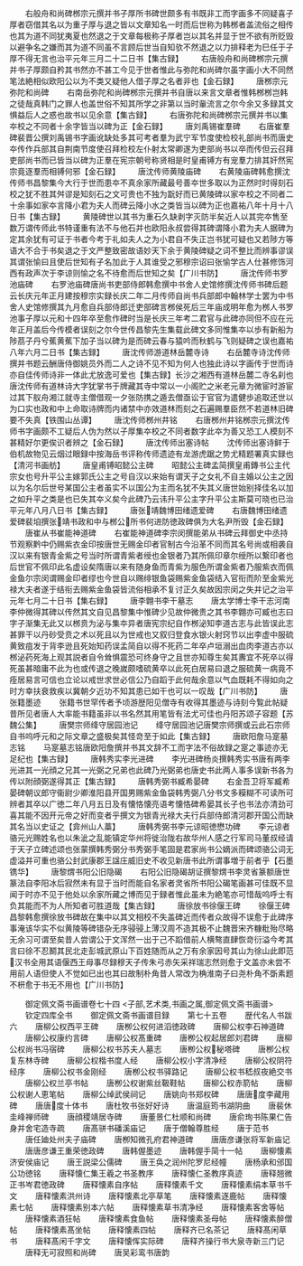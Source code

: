 <!-- { "loadSidebar": true } -->
　　右般舟和尚碑桞宗元撰并书子厚所书碑世颇多有书既非工而字画多不同疑喜子厚者窃借其名以为重子厚与退之皆以文章知名一时而后世称为韩桞者盖流俗之相传也其为道不同犹夷夏也然退之于文章每极称子厚者岂以其名并显于世不欲有所贬毁以避争名之嫌而其为道不同虽不言顾后世当自知欤不然退之以力排释老为巳任于子厚不得无言也治平元年三月二十二日书【集古録】
　　右唐般舟和尚碑桞宗元撰并书子厚颇自矜其书然亦不甚工今见于世者惟此与弥陀和尚碑尔虽字画小大不同然笔法絶相似欧阳公以为不类又疑他人借子厚之名者非也【金石録】
　　唐桞宗元弥陀和尚碑
　　右南岳弥陀和尚碑桞宗元撰并书自唐以来言文章者惟韩桞桞岂韩之徒哉真韩门之罪人也盖世俗不知其所学之非第以当时軰流言之尔今余又多録其文惧益后人之惑也故书以见余意【集古録】
　　右唐弥陀和尚碑桞宗元撰并书以集夲校之不同者十余字皆当以碑为正【金石録】
　　唐刘禹锡崔羣碑
　　右唐崔羣碑裴晋公撰刘禹锡书字画讹缺处多其可考者羣为武宁军节度使检校礼部尚书而唐史夲传作兵部其自荆南节度使召拜检校左仆射太常卿遂为吏部尚书以卒而传但云召拜吏部尚书而已皆当以碑为正羣在宪宗朝号称贤相是时皇甫镈方有宠羣力排其奸然宪宗竟逐羣而相镈何邪【金石録】
　　唐沈传师黄陵庙碑
　　右黄陵庙碑韩愈撰沈传师书昌黎集今大行于世而患夲不真余家所藏最号善夲世多取以为正然时时得刻石校之犹不胜其舛谬是知刻石之文可贵也不独为翫好而已黄陵碑以家夲校之不同者二十余事如家夲言降小君为夫人而碑云降小水之类皆当以碑为正也嘉祐八年十月十八日书【集古録】
　　黄陵碑世以其书为重石久缺剥字灭防半矣近人以其完夲售至数万谓传师此书特谨重有法不与他石并也欧阳永叔尝得其碑谓降小君为夫人据碑为定其余犹有可证于书者今考于礼如夫人之为小君自不失正岂书犹可疑也又若陟方等语大不合于书矣退之于文严整致密故语妙天下余于黄陵碑疑之词不整比而辨事谬误其谓张愉曰且使后世知有子名加此于人其谁受之邪穆宗诏曰张愉学古人仕甚修饰河西有政声次于李谅则愉之名不待愈而后世知之矣【广川书防】
　　唐沈传师书罗池庙碑
　　右罗池庙碑唐尚书吏部侍郎韩愈撰中书舍人史馆修撰沈传师书碑后题云长庆元年正月建按穆宗实録长庆二年二月传师自尚书兵部郎中翰林学士罢为中书舍人史馆修撰其九月愈自兵部侍郎迁吏部碑言桞侯死后三年庙成明年愈为桞人书罗池事子厚以元和十四年卒至愈作碑时当是长庆三年考二君官与此碑亦同但不应在元年正月盖后今传模者误刻之尔今世传昌黎先生集载此碑文多同惟集夲以歩有新船为陟茘子丹兮蕉黄蕉下加子当以碑为是而碑云春与猿吟而秋鹤与飞则疑碑之误也嘉祐八年六月二日书【集古録】
　　唐沈传师游道林岳麓寺诗
　　右岳麓寺诗沈传师撰并书题云酬唐侍御姚员外而二人之诗不见不知为何人也独此诗以字画传于世而诗亦自佳传师诗非一体此尤放逸可爱也【集古録】长沙之湘西有道林岳麓二寺名刹也唐沈传师有道林诗大字犹掌书于牌藏其寺中常以一小阁贮之米老元章为微宦时游宦过其下舣舟湘江就寺主僧借观一夕张防携之遁去僧亟讼于官官为遣健歩追取还世以为口实也政和中上命取诗牌而内诸禁中亦效道林而刻之石遍赐羣臣然不若道林旧碑要不失真【铁围山丛谭】
　　唐沈传师桞州井铭
　　右唐桞州井铭桞宗元撰沈传师书字画颇不工疑后人伪为然以子厚集夲校之不同者数字此夲为善又恐工人模刻不甚精好尔更俟识者辨之【金石録】
　　唐沈传师出塞诗帖
　　沈传师出塞诗鲜于伯机故物见云烟过眼録中按海岳书评称传师遗迹有龙游虎踞之势尤精题署真实録也【清河书画舫】
　　唐皇甫镈昭懿公主碑
　　昭懿公主碑孟简撰皇甫鏄书公主代宗女也号升平公主嫁郭氏公主之号自汉以来始有谓天子之女礼不自主婚以公主之因以为名尔后世号某国公主者虽实不以国公为主而名犹不失其义唐世始别择佳名以加之如升平之类是也已失其夲义矣今此碑乃云讳升平公主字升平公主斯莫可晓也已治平元年八月八日书【集古録】
　　唐张靖魏博田绪遗爱碑
　　右唐魏博田绪遗爱碑裴垍撰张靖书政和中与桞公所书何进防徳政碑俱为大名尹所毁【金石録】
　　唐崔从书崔能神道碑
　　右崔能神道碑李宗闵撰能弟从书碑云拜御史中丞持节观察黔中仍赐紫衣金印按唐世无赐金印者官制古今沿革不同而其名号尚或相袭自汉以来有银青金紫之号当时所谓青紫者绶也金银者乃其所佩印章尔绶所以繋印者也后世官不佩印此名虚设矣隋唐以来有随身鱼而青紫为服色所谓金紫者乃服紫衣而佩金鱼尔宗闵谓赐金印者缪也今世自以赐绯银鱼袋赐紫金鱼袋结入官衔而阶至金紫光禄大夫者遂于结衔去赐紫金鱼袋皆流俗相承不复讨正久矣故因宗闵之失并记之治平元年七月二十日书【集右録】
　　唐李翺书李干墓志
　　唐太学博士李干志河南李仲微得其碑以传然其文自见昌黎集中惟碑少见故仲微贵之其书李翺亦可臧也志曰字子渐集无此又以桞贲为泌与集夲异者唐宪宗纪自作桞泌知李道古志与此皆误此志甚罪干以丹砂受贲之术以死且以为世戒也又叙归登食水银火射窍节以出李虚中服硫黄致疽发于背李逊且死始知药误孟简自以得不死药二年卒卢垣溺出血肉李道古亦以桞泌药死海上观其説者自令耸惧震恐可终身守之且世亦知尊生矣其夀宜不死卒以得死虽甚暗庸不此为也或传退之晚嵗颇嗜硫黄卒以此死白居易曰退之服硫黄一病竟不痊居易言可信也立论以戒世求世必信公乃自蹈于此何哉余意以气血既耗不得如向之时方幸扶衰救疾以冀朝夕近功不知其患已如干也可以一叹哉【广川书防】
　　唐张籍墨迹
　　张籍书世罕传者予顷游歴阳见僧寺有收得其墨迹与诗刻今覧此帖疑昔所见者唐人大率能书籍虽非以书名然其用笔皆有法尤可佳也丹阳苏颂子容题【苏魏公集】
　　唐樊宗师绛守居园池记
　　绛守居园池记唐樊宗师撰或云此石宗师自书呜呼元和之际文章之盛极矣其怪竒至于如此【集古録】
　　唐欧阳詹马寔墓志铭
　　马寔墓志铭唐欧阳詹撰并书其文辞不工而字法不俗故録之寔之事迹亦无足纪也【集古録】
　　唐韩秀实李光进碑
　　李光进碑杨炎撰韩秀实书唐有两李光进其一光顔之兄其一光弼之兄弟也此碑乃光弼弟也唐史书此两人事多误新书各为传以附顔弼遂得其正【集古録】
　　唐韩秀弼书臧希晏碑
　　右金吾卫将军臧希晏碑朝议郎守衞尉少卿淮阳县开国男赐紫金鱼袋韩秀弼八分书文多糢糊不可读所可辨者其卒以广徳二年八月五日及有懐恪懐亮语考懐恪碑希晏其长子也书法亦清劲可喜其能不因开元帝之好而变者乎撰文为银青光禄大夫行兵部侍郎清河郡开国公而缺其名当以史证之【弇州山人藁】
　　唐韩秀弼书李元谅昭徳懋功碑
　　李元谅者骆元光赐姓名也以朱泚之乱能镇定华州将徙治陇右故华州人感之行军司马董叔经请于天子立碑述颂也张蒙撰韩秀弼分书秀弼手笔固是君家尚书公嫡派而碑颂骆公词无虚溢并可重也骆公封武康郡王諡庄威旧史不收见新唐书此所谓事増于前者乎【石墨镌华】
　　唐黎煟书阳公旧隐碣
　　右阳公旧隐碣胡证撰黎煟书李灵省篆额唐世篆法自李阳冰后寂然未有显于当时而能自名家者灵省所书阳公碣笔画甚可佳既不显闻于时亦不见于他处以余家所藏之博而见于録者惟此虽未为絶笔亦可惜哉呜呼士有负其能而不为人所知者可胜道哉【集古録】
　　唐徐放书徐偃王碑
　　徐偃王碑昌黎韩愈撰徐放书碑故在集中以其文相校不失盖碑近而传者众故得不误愈于此碑序事淹该华实不似黄陵等碑错杂无序骎骎上薄汉周不造其极不止魏晋宋齐糠粃殆尽略无余习可谓至矣昔人尝谓公于文浑然一出于己不蹈借前人横骜直肆恢竒衍溢今考其言曰徐不忍鬭其民北走彭城武原山下百姓随而从之万有余家因号其山为徐山此即范汉书全用其语偃西王母事尽録穆天子传朱弓赤矢采祥瑞志然则愈于文盖亦未尝不用前人语但使人不觉如已出也其曰故制朴角昔人常改为桷淮南子曰尧朴角不斲素题不枅愈于书无不用也【广川书防】

　　御定佩文斋书画谱卷七十四
<子部,艺术类,书画之属,御定佩文斋书画谱>
　　钦定四库全书
　　御定佩文斋书画谱目録
　　第七十五卷
　　歴代名人书跋六
　　唐柳公权西平王碑
　　唐栁公权何进滔徳政碑
　　唐柳公权李石神道碑
　　唐柳公权康约言碑
　　唐柳公权髙重碑
　　唐栁公权起居郎刘君碑
　　唐柳公权尚书冯宿碑
　　唐柳公权书苏夫人墓志
　　唐栁公权秘塔碑
　　唐栁公权复东林寺碑
　　唐柳公权楷书度人经
　　唐柳公权小字清净经
　　唐柳公权阴符经序
　　唐柳公权书金刚经
　　唐栁公权书驿路记
　　唐柳公权书嵇叔夜絶交书
　　唐柳公权兰亭书帖
　　唐栁公权谢紫丝靸鞋帖
　　唐柳公权赤箭帖
　　唐柳公权谢人恵笔帖
　　唐柳公绰武侯祠记
　　唐姚向书郑权碑
　　唐唐度李藏用碑
　　唐唐度十体书
　　唐杜牧书张好好诗
　　唐温庭筠书湖阴曲
　　唐裴休圭峰禅师碑
　　唐顔稷靖居寺碑
　　唐董景仁杜顺和尚碑
　　唐俞珣书陈果仁告身并舍宅造寺疏
　　唐髙骈书磻溪庙记
　　唐于僧翰尊胜经
　　唐于范书
　　唐任廸处州夫子庙碑
　　唐栁知微孔府君神道碑
　　唐唐彦谦张将军新庙记
　　唐唐彦谦王重荣徳政碑
　　唐韩偓墨迹
　　唐韩偓手简十一帖
　　唐柳懐素济安侯庙记
　　唐王説梁公儒碑
　　唐王奂之润州陀罗尼经幢
　　唐杨承和邠国公功徳铭
　　唐释懐仁集王羲之书圣教序
　　唐释懐仁圣教序真迹
　　唐释翘微正书岑君徳政碑
　　唐释懐素自序帖
　　唐释懐素千文
　　唐释懐素绢本草书千文
　　唐释懐素洪州诗
　　唐释懐素北亭草笔
　　唐释懐素逐鹿帖
　　唐释懐素七帖
　　唐释懐素别本六帖
　　唐释懐素草书清净经
　　唐释懐素客舍等帖
　　唐释懐素酒狂帖
　　唐释懐素食鱼帖
　　唐释懐素圣母帖
　　唐释懐素醉僧帖
　　唐释懐素髙坐帖
　　唐释懐素四帖
　　唐释齐已名茶记
　　唐释髙闲草书
　　唐释髙闲千字文
　　唐释懐恽实际碑
　　唐释齐操行书大泉寺新三门记
　　唐释无可寂照和尚碑
　　唐吴彩鸾书唐韵
